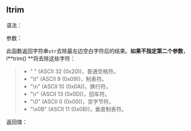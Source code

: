 ## ltrim

语法：

参数：

此函数返回字符串`str`去除最左边空白字符后的结果。**如果不指定第二个参数**，l**trim\(\)  **将去除这些字符：

> * " " \(ASCII 32 \(0x20\)\)，普通空格符。
> * "\t" \(ASCII 9 \(0x09\)\)，制表符。
> * "\n" \(ASCII 10 \(0x0A\)\)，换行符。
> * "\r" \(ASCII 13 \(0x0D\)\)，回车符。
> * "\0" \(ASCII 0 \(0x00\)\)，空字节符。
> * "\x0B" \(ASCII 11 \(0x0B\)\)，垂直制表符。

返回值：

